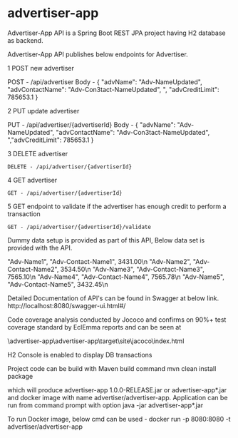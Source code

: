 # advertiser-app

Advertiser-App API is a Spring Boot REST JPA project having H2 database as backend.

Advertiser-App API publishes below endpoints for Advertiser.

1 POST new advertiser

POST - /api/advertiser
Body - {
    "advName": "Adv-NameUpdated",
    "advContactName": "Adv-Con3tact-NameUpdated",
   ",
    "advCreditLimit": 785653.1
}

2 PUT update advertiser

PUT - /api/advertiser/{advertiserId}
Body - {
    "advName": "Adv-NameUpdated",
    "advContactName": "Adv-Con3tact-NameUpdated",
   ","advCreditLimit": 785653.1
}

3 DELETE advertiser

	DELETE - /api/advertiser/{advertiserId}

4 GET advertiser

	GET - /api/advertiser/{advertiserId}

5 GET endpoint to validate if the advertiser has enough credit to perform a transaction

	GET - /api/advertiser/{advertiserId}/validate

Dummy data setup is provided as part of this API, Below data set is provided with the API. 

"Adv-Name1", "Adv-Contact-Name1", 3431.00\n
"Adv-Name2", "Adv-Contact-Name2", 3534.50\n
"Adv-Name3", "Adv-Contact-Name3", 7565.10\n
"Adv-Name4", "Adv-Contact-Name4", 7565.78\n
"Adv-Name5", "Adv-Contact-Name5", 3432.45\n


Detailed Documentation of API's can be found in Swagger at below link.
	http://localhost:8080/swagger-ui.html#/

Code coverage analysis conducted by Jococo and confirms on 90%+ test coverage standard by EclEmma reports and can be seen at 

\advertiser-app\advertiser-app\target\site\jacoco\index.html

H2 Console is enabled to display DB transactions

Project code can be build with Maven build command 
mvn clean install package

which will produce advertiser-app 1.0.0-RELEASE.jar or advertiser-app*.jar and docker image with name advertiser/advertiser-app. Application can be run from command prompt with option java -jar advertiser-app*.jar

To run Docker image, below cmd can be used - docker run -p 8080:8080 -t advertiser/advertiser-app
